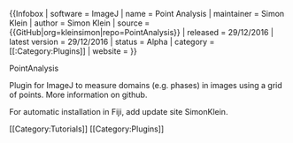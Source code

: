 {{Infobox
| software               = ImageJ
| name                   = Point Analysis
| maintainer             = Simon Klein
| author                 = Simon Klein
| source                 = {{GitHub|org=kleinsimon|repo=PointAnalysis}}
| released               = 29/12/2016
| latest version         = 29/12/2016
| status                 = Alpha
| category               = [[:Category:Plugins]]
| website                = 
}}

PointAnalysis

Plugin for ImageJ to measure domains (e.g. phases) in images using a grid of points. More information on github.

For automatic installation in Fiji, add update site SimonKlein.

[[Category:Tutorials]]
[[Category:Plugins]]
